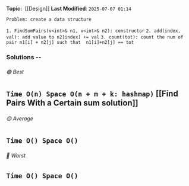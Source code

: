 **Topic:**  [[Design]]
**Last Modified**:  `2025-07-07 01:14`

`Problem: create a data structure`

`1. FindSumPairs(v<int>& n1, v<int>& n2): constructor`
`2. add(index, val): add value to n2[index] += val`
`3. count(tot): count the num of pair n1[i] + n2[j] such that  n1[i]+n2[j] == tot`

### Solutions -- 

###### 🟢 Best
 `Time O(n) Space O(n + m + k: hashmap)` [[Find Pairs With a Certain sum solution]]
----------------------------------------------------------------------------------------------
###### 🟡 Average
 `Time O() Space O()` 
----------------------------------------------------------------------------------------------
###### 🔴 Worst
 `Time O() Space O()` 
----------------------------------------------------------------------------------------------
